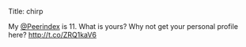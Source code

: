 Title: chirp

My <a href="http://twitter.com/Peerindex">@Peerindex</a> is 11. What is yours? Why not get your personal profile here? <a href="http://t.co/ZRQ1kaV6">http://t.co/ZRQ1kaV6</a>
